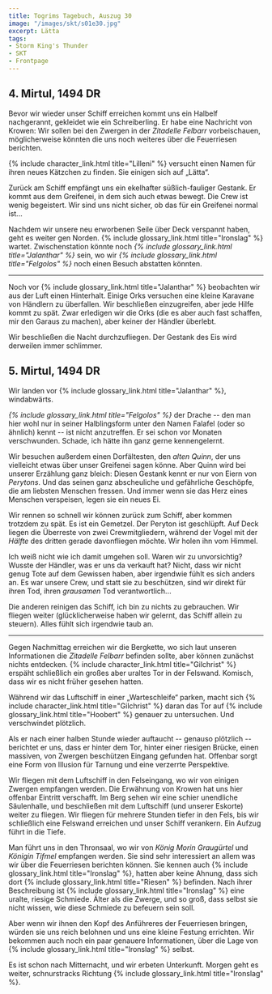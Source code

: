 ```yaml
---
title: Togrims Tagebuch, Auszug 30
image: "/images/skt/s01e30.jpg"
excerpt: Lätta
tags:
- Storm King's Thunder
- SKT
- Frontpage
---
```


## 4. Mirtul, 1494 DR

Bevor wir wieder unser Schiff erreichen kommt uns ein Halbelf nachgerannt, gekleidet wie ein
Schreiberling. Er habe eine Nachricht von Krowen: Wir sollen bei den Zwergen in der *Zitadelle
Felbarr* vorbeischauen, möglicherweise könnten die uns noch weiteres über die Feuerriesen berichten.

{% include character_link.html title="Lilleni" %} versucht einen Namen für ihren neues Kätzchen zu
finden. Sie einigen sich auf „Lätta“.

Zurück am Schiff empfängt uns ein ekelhafter süßlich-fauliger Gestank. Er kommt aus dem Greifenei,
in dem sich auch etwas bewegt. Die Crew ist wenig begeistert. Wir sind uns nicht sicher, ob das für
ein Greifenei normal ist...

Nachdem wir unsere neu erworbenen Seile über Deck verspannt haben, geht es weiter gen Norden.
{% include glossary_link.html title="Ironslag" %} wartet. Zwischenstation könnte noch *{% include glossary_link.html title="Jalanthar" %}*
sein, wo wir *{% include glossary_link.html title="Felgolos" %}* noch einen Besuch abstatten könnten.

---

Noch vor {% include glossary_link.html title="Jalanthar" %} beobachten wir aus der Luft einen Hinterhalt. Einige Orks versuchen eine kleine
Karavane von Händlern zu überfallen. Wir beschließen einzugreifen, aber jede Hilfe kommt zu spät.
Zwar erledigen wir die Orks (die es aber auch fast schaffen, mir den Garaus zu machen), aber keiner
der Händler überlebt.

Wir beschließen die Nacht durchzufliegen. Der Gestank des Eis wird derweilen immer schlimmer.

## 5. Mirtul, 1494 DR

Wir landen vor {% include glossary_link.html title="Jalanthar" %}, windabwärts.

*{% include glossary_link.html title="Felgolos" %}* der Drache -- den man hier wohl nur in seiner Halblingsform unter den Namen Falafel (oder
so ähnlich) kennt -- ist nicht anzutreffen. Er sei schon vor Monaten verschwunden. Schade, ich hätte
ihn ganz gerne kennengelernt.

Wir besuchen außerdem einen Dorfältesten, den *alten Quinn*, der uns vielleicht etwas über unser
Greifenei sagen könne. Aber Quinn wird bei unserer Erzählung ganz bleich: Diesen Gestank kennt er
nur von Eiern von *Perytons*. Und das seinen ganz abscheuliche und gefährliche Geschöpfe, die am
liebsten Menschen fressen. Und immer wenn sie das Herz eines Menschen verspeisen, legen sie ein
neues Ei.

Wir rennen so schnell wir können zurück zum Schiff, aber kommen trotzdem zu spät. Es ist ein
Gemetzel. Der Peryton ist geschlüpft. Auf Deck liegen die Überreste von zwei Crewmitgliedern,
während der Vogel mit der _Hälfte_ des dritten gerade davonfliegen möchte. Wir holen ihn vom Himmel.

Ich weiß nicht wie ich damit umgehen soll. Waren wir zu unvorsichtig? Wusste der Händler, was er uns
da verkauft hat? Nicht, dass wir nicht genug Tote auf dem Gewissen haben, aber irgendwie fühlt es
sich anders an. Es war unsere Crew, und statt sie zu beschützen, sind wir direkt für ihren Tod,
ihren _grausamen_ Tod verantwortlich...

Die anderen reinigen das Schiff, ich bin zu nichts zu gebrauchen. Wir fliegen weiter
(glücklicherweise haben wir gelernt, das Schiff allein zu steuern). Alles fühlt sich irgendwie taub
an.

---

Gegen Nachmittag erreichen wir die Bergkette, wo sich laut unseren Informationen die *Zitadelle
Felbarr* befinden sollte, aber können zunächst nichts entdecken. {% include character_link.html
title="Gilchrist" %} erspäht schließlich ein großes aber uraltes Tor in der Felswand. Komisch, dass
wir es nicht früher gesehen hatten.

Während wir das Luftschiff in einer „Warteschleife“ parken, macht sich {% include
character_link.html title="Gilchrist" %} daran das Tor auf {% include glossary_link.html title="Hoobert" %} genauer zu untersuchen. Und
verschwindet plötzlich.

Als er nach einer halben Stunde wieder auftaucht -- genauso plötzlich -- berichtet er uns, dass
er hinter dem Tor, hinter einer riesigen Brücke, einen massiven, von Zwergen beschützen Eingang
gefunden hat. Offenbar sorgt eine Form von Illusion für Tarnung und eine verzerrte Perspektive.

Wir fliegen mit dem Luftschiff in den Felseingang, wo wir von einigen Zwergen empfangen werden.
Die Erwähnung von Krowen hat uns hier offenbar Eintritt verschafft. Im Berg sehen wir eine schier
unendliche Säulenhalle, und beschließen mit dem Luftschiff (und unserer Eskorte) weiter zu fliegen.
Wir fliegen für mehrere Stunden tiefer in den Fels, bis wir schließlich eine Felswand erreichen und
unser Schiff verankern. Ein Aufzug führt in die Tiefe.

Man führt uns in den Thronsaal, wo wir von *König Morin Graugürtel* und *Königin Tifmel* empfangen
werden. Sie sind sehr interessiert an allem was wir über die Feuerriesen berichten können. Sie
kennen auch {% include glossary_link.html title="Ironslag" %}, hatten aber keine Ahnung, dass sich
dort {% include glossary_link.html title="Riesen" %} befinden. Nach ihrer Beschreibung ist {% include glossary_link.html title="Ironslag" %} eine uralte, riesige Schmiede. Älter als
die Zwerge, und so groß, dass selbst sie nicht wissen, wie diese Schmiede zu befeuern sein soll.

Aber wenn wir ihnen den Kopf des Anführeres der Feuerriesen bringen, würden sie uns reich belohnen
und uns eine kleine Festung errichten. Wir bekommen auch noch ein paar genauere Informationen, über
die Lage von {% include glossary_link.html title="Ironslag" %} selbst.

Es ist schon nach Mitternacht, und wir erbeten Unterkunft. Morgen geht es weiter, schnurstracks
Richtung {% include glossary_link.html title="Ironslag" %}.
